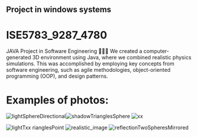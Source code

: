 ## Project in windows systems
# ISE5783_9287_4780
JAVA Project in Software Engineering 👩🏻‍💻
We created a computer-generated 3D environment using Java,
where we combined realistic physics simulations. 
This was accomplished by employing key concepts from software
engineering, such as agile methodologies, object-oriented
programming (OOP), and design patterns.
# Examples of photos:
![lightSphereDirectional](https://github.com/hozohar1/3D_Model_Rendering/assets/116975069/92278756-45f2-4579-9f0b-d9c5a2f9f305)![shadowTrianglesSphere](https://github.com/hozohar1/3D_Model_Rendering/assets/116975069/e7f8870a-aaa2-4f62-9d3b-00e6b69fc6aa)
![xx](https://github.com/hozohar1/3D_Model_Rendering/assets/116975069/247ce792-f751-4cb6-bcf0-9fe7f6c57c91)

![lightT![xx](https://github.com/hozohar1/3D_Model_Rendering/assets/116975069/d59d5b91-a581-4477-bcf7-8104379bbce1)
rianglesPoint](https://github.com/hozohar1/3D_Model_Rendering/assets/116975069/e0cac217-5946-4524-95da-f52663d96933)
![realistic_image](https://github.com/hozohar1/3D_Model_Rendering/assets/116975069/6809c240-7fbc-414d-b773-98cb1c68087e)
![reflectionTwoSpheresMirrored](https://github.com/hozohar1/3D_Model_Rendering/assets/116975069/1007aaa0-640e-4a97-af00-6f03103002d3)
